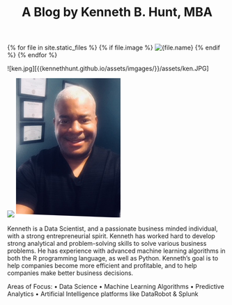﻿---
layout: default
title:  "A Blog by Kenneth B. Hunt, MBA"
image: ken.jpg
---
{% for file in site.static_files %}
  {% if file.image %}
    <img src="{{file.path}}" alt="{file.name}">
  {% endif %}
{% endfor %}





![ken.jpg][{{kennethhunt.github.io/assets/imgages/}}/assets/ken.JPG]

<img src="{{kennethhunt.github.io}}/assets/img/ken.jpg" class='img-responsive'>


<img src="/assets/img/ken.jpg" alt="">



Kenneth is a Data Scientist, and a passionate business minded individual, with a strong entrepreneurial spirit. Kenneth has worked hard to develop strong analytical and problem-solving skills to solve various business problems. He has experience with advanced machine learning algorithms in both the R programming language, as well as Python. 
Kenneth’s goal is to help companies become more efficient and profitable, and to help companies make better business decisions.

Areas of Focus: 
• Data Science
• Machine Learning Algorithms 
• Predictive Analytics
• Artificial Intelligence platforms like DataRobot & Splunk
